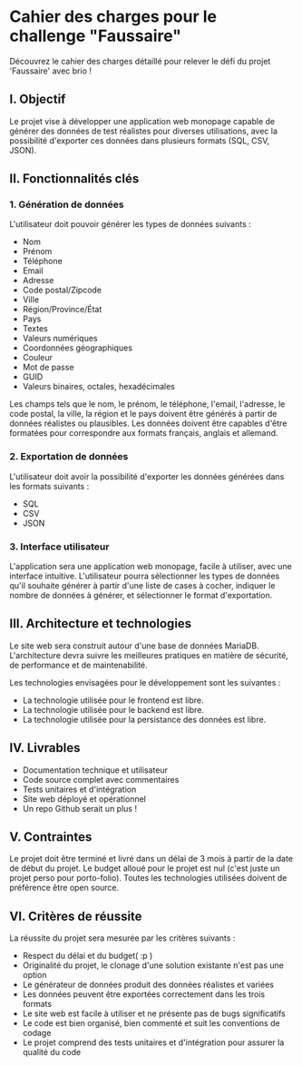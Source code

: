 # Cahier des charges pour le challenge "Faussaire"
Découvrez le cahier des charges détaillé pour relever le défi du projet 'Faussaire' avec brio !

## I. Objectif
Le projet vise à développer une application web monopage capable de générer des données de test réalistes pour diverses utilisations, avec la possibilité d'exporter ces données dans plusieurs formats (SQL, CSV, JSON).

## II. Fonctionnalités clés

### 1. Génération de données

L'utilisateur doit pouvoir générer les types de données suivants :
- Nom
- Prénom
- Téléphone
- Email
- Adresse
- Code postal/Zipcode
- Ville
- Région/Province/État
- Pays
- Textes
- Valeurs numériques
- Coordonnées géographiques
- Couleur
- Mot de passe
- GUID
- Valeurs binaires, octales, hexadécimales

Les champs tels que le nom, le prénom, le téléphone, l'email, l'adresse, le code postal, la ville, la région et le pays doivent être générés à partir de données réalistes ou plausibles. Les données doivent être capables d'être formatées pour correspondre aux formats français, anglais et allemand.

### 2. Exportation de données

L'utilisateur doit avoir la possibilité d'exporter les données générées dans les formats suivants :
- SQL
- CSV
- JSON

### 3. Interface utilisateur

L'application sera une application web monopage, facile à utiliser, avec une interface intuitive. L'utilisateur pourra sélectionner les types de données qu'il souhaite générer à partir d'une liste de cases à cocher, indiquer le nombre de données à générer, et sélectionner le format d'exportation.

## III. Architecture et technologies

Le site web sera construit autour d'une base de données MariaDB. L'architecture devra suivre les meilleures pratiques en matière de sécurité, de performance et de maintenabilité.

Les technologies envisagées pour le développement sont les suivantes :
- La technologie utilisée pour le frontend est libre.
- La technologie utilisée pour le backend est libre.
- La technologie utilisée pour la persistance des données est libre.

## IV. Livrables

- Documentation technique et utilisateur
- Code source complet avec commentaires
- Tests unitaires et d'intégration
- Site web déployé et opérationnel
- Un repo Github serait un plus !

## V. Contraintes

Le projet doit être terminé et livré dans un délai de 3 mois à partir de la date de début du projet. Le budget alloué pour le projet est nul (c'est juste un projet perso pour porto-folio). Toutes les technologies utilisées doivent de préférence être open source.

## VI. Critères de réussite

La réussite du projet sera mesurée par les critères suivants :
- Respect du délai et du budget( :p )
- Originalité du projet, le clonage d'une solution existante n'est pas une option
- Le générateur de données produit des données réalistes et variées
- Les données peuvent être exportées correctement dans les trois formats
- Le site web est facile à utiliser et ne présente pas de bugs significatifs
- Le code est bien organisé, bien commenté et suit les conventions de codage
- Le projet comprend des tests unitaires et d'intégration pour assurer la qualité du code


